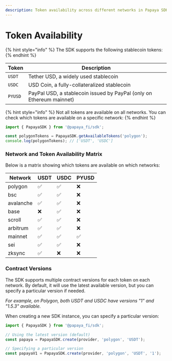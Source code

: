 ```yaml
---
description: Token availability across different networks in Papaya SDK
---
```


# Token Availability

{% hint style="info" %}
The SDK supports the following stablecoin tokens:
{% endhint %}

| Token   | Description                                                          |
| ------- | -------------------------------------------------------------------- |
| `USDT`  | Tether USD, a widely used stablecoin                                 |
| `USDC`  | USD Coin, a fully-collateralized stablecoin                          |
| `PYUSD` | PayPal USD, a stablecoin issued by PayPal (only on Ethereum mainnet) |

{% hint style="info" %}
Not all tokens are available on all networks. You can check which tokens are available on a specific network:
{% endhint %}

```typescript
import { PapayaSDK } from '@papaya_fi/sdk';

const polygonTokens = PapayaSDK.getAvailableTokens('polygon');
console.log(polygonTokens); // ['USDT', 'USDC']
```

### Network and Token Availability Matrix

Below is a matrix showing which tokens are available on which networks:

| Network   | USDT | USDC | PYUSD |
| --------- | ---- | ---- | ----- |
| polygon   | ✅    | ✅    | ❌     |
| bsc       | ✅    | ✅    | ❌     |
| avalanche | ✅    | ✅    | ❌     |
| base      | ❌    | ✅    | ❌     |
| scroll    | ✅    | ✅    | ❌     |
| arbitrum  | ✅    | ✅    | ❌     |
| mainnet   | ✅    | ✅    | ✅     |
| sei       | ✅    | ✅    | ❌     |
| zksync    | ✅    | ❌    | ❌     |

### Contract Versions

The SDK supports multiple contract versions for each token on each network. By default, it will use the latest available version, but you can specify a particular version if needed.

_For example, on Polygon, both USDT and USDC have versions "1" and "1.5.3" available._

When creating a new SDK instance, you can specify a particular version:

```typescript
import { PapayaSDK } from '@papaya_fi/sdk';

// Using the latest version (default)
const papaya = PapayaSDK.create(provider, 'polygon', 'USDT');

// Specifying a particular version
const papayaV1 = PapayaSDK.create(provider, 'polygon', 'USDT', '1');
```
